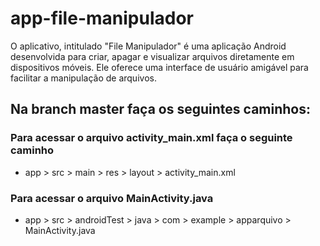 # app-file-manipulador
O aplicativo, intitulado "File Manipulador" é uma aplicação Android desenvolvida para criar, apagar e visualizar arquivos diretamente em dispositivos móveis. Ele oferece uma interface de usuário amigável para facilitar a manipulação de arquivos.

## Na branch master faça os seguintes caminhos:

  ### Para acessar o arquivo activity_main.xml faça o seguinte caminho
  - app > src > main > res > layout > activity_main.xml

  ### Para acessar o arquivo MainActivity.java
  - app > src > androidTest > java > com > example > apparquivo > MainActivity.java
